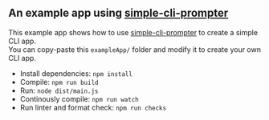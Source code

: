 ## An example app using [simple-cli-prompter](https://github.com/erik-krogh/simple-cli-prompter)

This example app shows how to use [simple-cli-prompter](https://github.com/erik-krogh/simple-cli-prompter) to create a simple CLI app.  
You can copy-paste this `exampleApp/` folder and modify it to create your own CLI app.

- Install dependencies: `npm install`
- Compile: `npm run build`
- Run: `node dist/main.js`
- Continously compile: `npm run watch`
- Run linter and format check: `npm run checks`
